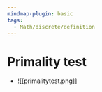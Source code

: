 ```yaml
---
mindmap-plugin: basic
tags:
  - Math/discrete/definition
---
```

# Primality test
- ![[primalitytest.png]]